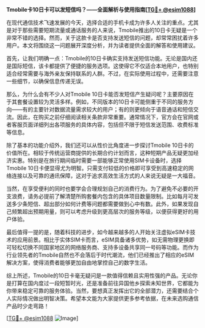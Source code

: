 **Tmobile卡10日卡可以发短信吗？——全面解析与使用指南[[TG💪+ @esim1088](https://t.me/s/esim1088)]**

在现代通信技术飞速发展的今天，选择合适的手机卡成为许多人关注的重点。尤其是对于那些需要短期流量或通话服务的人来说，Tmobile推出的10日卡无疑是一个非常不错的选择。然而，关于这款卡是否支持发送短信的问题，却常常困扰着许多用户。本文将围绕这一问题展开深度分析，并为读者提供全面的解答和使用建议。

首先，让我们明确一点：Tmobile的10日卡确实支持发送短信功能。无论是国内还是国际短信，该卡都提供了便捷的服务选项。这使得它不仅适合本地用户，也特别适合经常需要与海外亲友保持联系的人群。不过，在实际使用过程中，还需要注意一些细节，以确保信息传递无误。

那么，为什么会有不少人对Tmobile 10日卡能否发短信产生疑问呢？主要原因在于其套餐设置较为灵活多样。例如，不同版本的10日卡可能侧重于不同的服务方向——有的主要针对数据流量需求较大的用户；有的则更倾向于语音通话和短信交流。因此，在购买之前仔细阅读相关条款非常重要。通常情况下，官方会在官网或者客服页面详细列出各项服务的具体内容，包括但不限于短信发送范围、收费标准等信息。

除了基本的功能介绍外，我们还可以从性价比角度进一步探讨Tmobile 10日卡的价值所在。相较于传统运营商提供的长期合约计划而言，这种短期产品无疑更加经济实惠。特别是在旅行期间临时需要一部能够正常使用SIM卡设备时，选择Tmobile 10日卡便显得尤为明智。只需支付较低的价格即可享受到高速稳定的网络连接以及可靠的通讯保障，这对于追求高效生活方式的人来说无疑是一大福音。

当然，在享受便利的同时也要学会合理规划自己的消费行为。为了避免不必要的开支浪费，请务必提前了解清楚所购套餐内包含的具体项目数量限制。比如每月可发送多少条短信、超出部分如何计费等问题都需要做到心中有数。此外，如果发现自己频繁超出预期用量，则可以考虑升级到更高层次的服务等级，以便获得更好的用户体验。

最后值得一提的是，随着科技的进步，如今越来越多的人开始关注虚拟eSIM卡技术的应用前景。相比于实体SIM卡而言，eSIM具备诸多优势，如无需物理更换即可轻松切换不同国家地区的网络服务商、支持多设备共享同一号码等功能。而作为行业领先者的Tmobile自然也不会落后于时代潮流，他们已经推出了相应的eSIM解决方案，使得消费者能够更加自由地掌控自己的数字生活。

综上所述，Tmobile的10日卡毫无疑问是一款值得信赖且实用性强的产品。无论你是打算在国内度过一段短暂时光，还是准备前往异国他乡探索未知世界，它都能为你带来稳定可靠的服务体验。当然，要想真正发挥出它的全部潜力，还需要结合个人实际情况做出明智决策。希望本文能为大家提供更多参考依据，在未来选购通信产品时少走弯路！

[[TG💪+ @esim1088](https://t.me/s/esim1088) ![Image](https://i.postimg.cc/4NQfJmqS/Snipaste-2025-05-13-00-14-12.png)]
